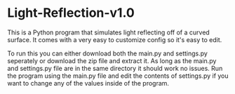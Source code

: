 # Light-Reflection-v1.0
This is a Python program that simulates light reflecting off of a curved surface. It comes with a very easy to customize config so it's easy to edit.

To run this you can either download both the main.py and settings.py seperately or download the zip file and extract it. As long as the main.py and settings.py file are in the same directory it should work no issues. Run the program using the main.py file and edit the contents of settings.py if you want to change any of the values inside of the program.
